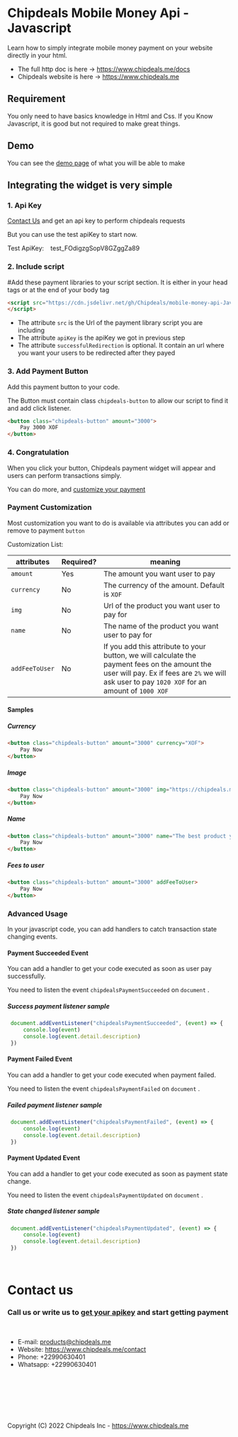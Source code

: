# Chipdeals Mobile Money Api - Javascript

Learn how to simply integrate mobile money payment on your website directly in your html.

* The full http doc is here -> https://www.chipdeals.me/docs
* Chipdeals website is here -> https://www.chipdeals.me

## Requirement

You only need to have basics knowledge in Html and Css. If you Know Javascript, it is good but not required to make great things.

## Demo

You can see the [demo page](https://rawcdn.githack.com/Chipdeals/mobile-money-api-Javascript/1.6.3/demo/index.html) of what you will be able to make

## Integrating the widget is very simple

### 1. Api Key

[Contact Us](https://www.chipdeals.me/contact) and get an api key to perform chipdeals requests

But you can use the test apiKey to start now.

Test ApiKey: ` ` test_FOdigzgSopV8GZggZa89 ` `

### 2. Include script

#Add these payment libraries to your script section. It is either in your head tags or at the end of your body tag

```html
<script src="https://cdn.jsdelivr.net/gh/Chipdeals/mobile-money-api-Javascript@1.6.3/lib.min.js" apiKey="test_FOdigzgSopV8GZggZa89" successfulRedirection="https://chipdeals.me/mobile-money">
</script>
```

* The attribute ``src`` is the Url of the payment library script you are including
* The attribute ``apiKey`` is the apiKey we got in previous step
* The attribute ``successfulRedirection`` is optional. It contain an url where you want your users to be redirected after they payed

### 3. Add Payment Button

Add this payment button to your code.

The Button must contain class `chipdeals-button` to allow our script to find it and add click listener.

```html
<button class="chipdeals-button" amount="3000">
    Pay 3000 XOF
</button>
```

### 4. Congratulation

When you click your button, Chipdeals payment widget will appear and users can perform transactions simply.

You can do more, and [customize your payment](#customize-payment)

### Payment Customization

Most customization you want to do is available via attributes you can add or remove to payment `button`

Customization List:

|attributes|Required?|meaning|
|---|---|---|
| `amount` | Yes| The amount you want user to pay|
| `currency` | No| The currency of the amount. Default is `XOF` |
| `img` | No| Url of the product you want user to pay for|
| `name` | No| The name of the product you want user to pay for|
| `addFeeToUser` | No| If you add this attribute to your button, we will calculate the payment fees on the amount the user will pay. Ex if fees are `2%` we will ask user to pay `1020 XOF` for an amount of `1000 XOF` |

#### Samples

##### Currency

```html
<button class="chipdeals-button" amount="3000" currency="XOF">
    Pay Now
</button>
```

##### Image

```html
<button class="chipdeals-button" amount="3000" img="https://chipdeals.me/images/icon_chipdeal.png">
    Pay Now
</button>
```

##### Name

```html
<button class="chipdeals-button" amount="3000" name="The best product you can imaginate">
    Pay Now
</button>
```

##### Fees to user

```html
<button class="chipdeals-button" amount="3000" addFeeToUser>
    Pay Now
</button>
```

### Advanced Usage

In your javascript code, you can add handlers to catch transaction state changing events.

#### Payment Succeeded Event

You can add a handler to get your code executed as soon as user pay successfully.

You need to listen the event `chipdealsPaymentSucceeded` on `document` .

##### Success payment listener sample

```javascript
 document.addEventListener("chipdealsPaymentSucceeded", (event) => {
     console.log(event)
     console.log(event.detail.description)
 })
```

#### Payment Failed Event

You can add a handler to get your code executed when payment failed.

You need to listen the event `chipdealsPaymentFailed` on `document` .

##### Failed payment listener sample

```javascript
 document.addEventListener("chipdealsPaymentFailed", (event) => {
     console.log(event)
     console.log(event.detail.description)
 })
```

#### Payment Updated Event

You can add a handler to get your code executed as soon as payment state change.

You need to listen the event `chipdealsPaymentUpdated` on `document` .

##### State changed listener sample

```javascript
 document.addEventListener("chipdealsPaymentUpdated", (event) => {
     console.log(event)
     console.log(event.detail.description)
 })
```


<br/>

# Contact us

### Call us or write us to [get your apikey](https://www.chipdeals.me/contact) and start getting payment

<br/>

- E-mail: products@chipdeals.me
- Website: https://www.chipdeals.me/contact
- Phone: +22990630401
- Whatsapp: +22990630401

<br/>
<br/>
<br/>
<br/>

#
Copyright (C) 2022 Chipdeals Inc - https://www.chipdeals.me

